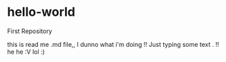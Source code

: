 # hello-world
First Repository

this is read me .md file,, I dunno what i'm doing !! Just typing some text . !! he he :V 
lol :) 
